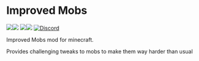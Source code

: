 # Improved Mobs 
[![](http://cf.way2muchnoise.eu/full_282639_Forge_%20.svg)![](http://cf.way2muchnoise.eu/versions/282639.svg)](https://www.curseforge.com/minecraft/mc-mods/improved-mobs) [![](http://cf.way2muchnoise.eu/full_552968_Fabric_%20.svg)![](http://cf.way2muchnoise.eu/versions/552968.svg)](https://www.curseforge.com/minecraft/mc-mods/improved-mobs-fabric) [![Discord](https://img.shields.io/discord/790631506313478155?color=0a48c4&label=discord)](https://discord.gg/8Cx26tfWNs)

Improved Mobs mod for minecraft.

Provides challenging tweaks to mobs to make them way harder than usual